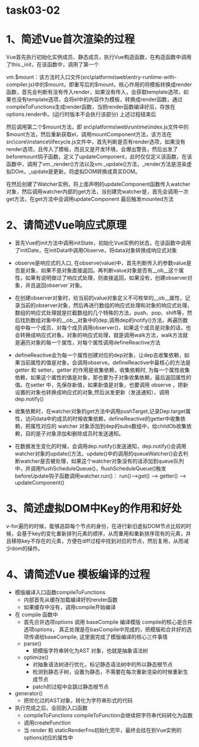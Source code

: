 # task03-02

# 1、简述Vue首次渲染的过程


Vue首先执行初始化实例成员、静态成员，执行Vue构造函数，在构造函数中调用了this._init，在该函数中，调用了第一个

vm.$mount：该方法时入口文件(src\platforms\web\entry-runtime-with-compiler.js)中的$mount，即重写后的$mount，核心作用的将模板转换成render函数，首先会判断有没有传入render，如果没有传入，会获取template选项，如果也没有template选项，会将el中的内容作为模板，转换成render函数，通过compileToFunctions生成render函数，当把render函数编译好后，存放在options.render中。(运行时版本不会执行该部分)
上述过程结束后

然后调用第二个$mount方法，即 src\platforms\web\runtime\index.js文件中的$mount方法，然后重新获取el，调用mountComponent方法，该方法在src\core\instance\lifecycle.js文件中，首先判断是否有render选项，如果没有render选项，且传入了模板，而且又是开发环境，会爆出警告，然后出发了beforemount钩子函数，定义了updateComponent，此时仅仅定义该函数，在该函数中，调用了vm._render()方法以及vm._update()方法，_render方法是渲染虚拟DOm，_update是更新，将虚拟DOM转换成真实DOM。

在然后创建了Watcher实例，将上面声明的updateComponent函数传入watcher对象，然后调用watcher内部的get方法，当创建完watcher是，首先会调用一次get方法，在get方法中会调用updateComponent
最后触发mounted方法

# 2、请简述Vue响应式原理

- 首先Vue的init方法中调用initState，初始化Vue实例的状态，在该函数中调用了initDate，在initData中调用Observe，将data对象转换成响应式对象

- observe是响应式的入口, 在observe(value)中，首先判断传入的参数value是否是对象，如果不是对象直接返回。再判断value对象是否有__ob__这个属性，如果有说明做过了响应式处理，则直接返回，如果没有，创建observer对象，并且返回observer`对象。


- 在创建observer对象时，给当前的value对象定义不可枚举的__ob__属性，记录当前的observer对象，然后再进行数组的响应式处理和对象的响应式处理，数组的响应式处理就是拦截数组的几个特殊的方法，push、pop、shift等，然后找到数组对象中的__ob__对象中的dep,调用dep的notify()方法，再遍历数组中每一个成员，对每个成员调用observer()，如果这个成员是对象的话，也会转换成响应式对象。对象的响应式处理，就是调用walk方法，walk方法就是遍历对象的每一个属性，对每个属性调用defineReactive方法


- defineReactive会为每一个属性创建对应的dep对象，让dep去收集依赖，如果当前属性的值是对象，会调用observe。defineReactive中最核心的方法是getter 和 setter。getter 的作用是收集依赖，收集依赖时, 为每一个属性收集依赖，如果这个属性的值是对象，那也要为子对象收集依赖，最后返回属性的值。在setter 中，先保存新值，如果新值是对象，也要调用 observe ，把新设置的对象也转换成响应式的对象,然后派发更新（发送通知），调用dep.notify()


- 收集依赖时，在watcher对象的get方法中调用pushTarget,记录Dep.target属性，访问data中的成员的时候收集依赖，defineReactive的getter中收集依赖，把属性对应的 watcher 对象添加到dep的subs数组中，给childOb收集依赖，目的是子对象添加和删除成员时发送通知。


- 在数据发生变化的时候，会调用dep.notify()发送通知，dep.notify()会调用watcher对象的update()方法，update()中的调用的queueWatcher()会去判断watcher是否被处理，如果这个watcher对象没有的话添加到queue队列中，并调用flushScheduleQueue()，flushScheduleQueue()触发beforeUpdate钩子函数调用watcher.run()： run()-->get() --> getter() --> updateComponent()

# 3、简述虚拟DOM中Key的作用和好处

v-for遍历的时候，能够追踪每个节点的身份，在进行新旧虚拟DOM节点比较的时候，会基于key的变化重新排列元素的顺序，从而重用和重新排序现有的元素，并且移除key不存在的元素，方便在diff过程中找到对应的节点，然后复用，从而减少dom的操作。

# 4、请简述Vue 模板编译的过程

- 模版编译入口函数compileToFunctions
  - 内部首先从缓存加载编译好的render函数
  - 如果缓存中没有，调用compile开始编译
- 在 compile 函数中
  - 首先合并选项options
调用 baseCompile 编译模版
compile的核心是合并选项options， 真正处理是在basCompile中完成的，把模版和合并好的选项传递给baseCompile, 这里面完成了模版编译的核心三件事情
  - parse()
    - 把模版字符串转化为AST 对象，也就是抽象语法树
  - optimize()
    - 对抽象语法树进行优化，标记静态语法树中的所以静态根节点
    - 检测到静态子树，设置为静态，不需要在每次重新渲染的时候重新生成节点
    - patch的过程中会跳过静态根节点
- generator()
  - 把优化过的AST对象，转化为字符串形式的代码
- 执行完成之后，会回到入口函数
  - complieToFunctions
compileToFunction会继续把字符串代码转化为函数
  - 调用createFunction
  - 当 render 和 staticRenderFns初始化完毕，最终会挂在到Vue实例的options对应的属性中